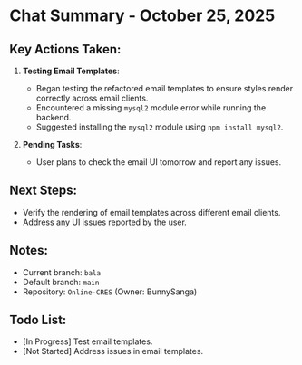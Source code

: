 # Chat Summary - October 25, 2025

## Key Actions Taken:
1. **Testing Email Templates**:
   - Began testing the refactored email templates to ensure styles render correctly across email clients.
   - Encountered a missing `mysql2` module error while running the backend.
   - Suggested installing the `mysql2` module using `npm install mysql2`.

2. **Pending Tasks**:
   - User plans to check the email UI tomorrow and report any issues.

## Next Steps:
- Verify the rendering of email templates across different email clients.
- Address any UI issues reported by the user.

## Notes:
- Current branch: `bala`
- Default branch: `main`
- Repository: `Online-CRES` (Owner: BunnySanga)

## Todo List:
- [In Progress] Test email templates.
- [Not Started] Address issues in email templates.
